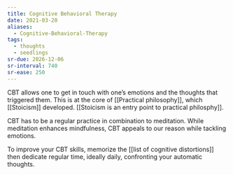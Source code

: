 ```yaml
---
title: Cognitive Behavioral Therapy
date: 2021-03-20
aliases:
  - Cognitive-Behavioral-Therapy
tags:
  - thoughts
  - seedlings
sr-due: 2026-12-06
sr-interval: 740
sr-ease: 250
---
```

CBT allows one to get in touch with one’s emotions and the thoughts that triggered them. This is at the core of [[Practical philosophy]], which [[Stoicism]] developed. [[Stoicism is an entry point to practical philosphy]].

CBT has to be a regular practice in combination to meditation. While meditation enhances mindfulness, CBT appeals to our reason while tackling emotions.

To improve your CBT skills, memorize the [[list of cognitive distortions]] then dedicate regular time, ideally daily, confronting your automatic thoughts.